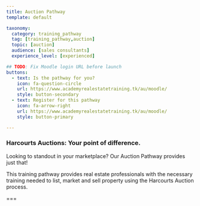 ```yaml
---
title: Auction Pathway
template: default

taxonomy:
  category: training_pathway
  tag: [training_pathway,auction]
  topic: [auction]
  audience: [sales consultants]
  experience_level: [experienced]

## TODO: Fix Moodle login URL before launch
buttons:
  - text: Is the pathway for you?
    icon: fa-question-circle
    url: https://www.academyrealestatetraining.tk/au/moodle/
    style: button-secondary
  - text: Register for this pathway
    icon: fa-arrow-right
    url: https://www.academyrealestatetraining.tk/au/moodle/
    style: button-primary

---
```


### Harcourts Auctions: Your point of difference.

Looking to standout in your marketplace? Our Auction Pathway provides just that!

This training pathway provides real estate professionals with the necessary training needed to list, market and sell property using the Harcourts Auction process.

===
